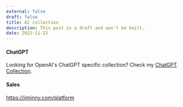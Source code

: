 ```yaml
---
external: false
draft: false
title: AI collection
description: This post is a draft and won't be built.
date: 2022-11-22
---
```


#### ChatGPT
Looking for OpenAI's ChatGPT specific collection? Check my [ChatGPT Collection](/favorites/chatgpt).


#### Sales
https://jiminny.com/platform

